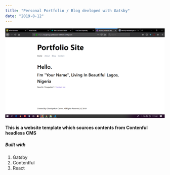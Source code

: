 ```yaml
---
title: "Personal Portfolio / Blog devloped with Gatsby"
date: "2019-8-12"
---
```


![gatsby](./gatsby.png)

<h4> This is a website template which sources contents from Contenful headless CMS </h4>

<h5>Built with </h5>

1. Gatsby
2. Contentful
3. React
